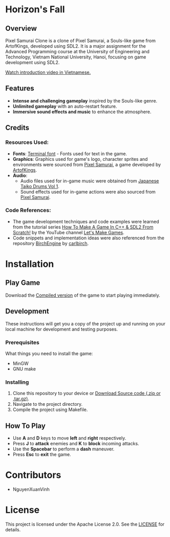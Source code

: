 # Horizon's Fall

## Overview
Pixel Samurai Clone is a clone of Pixel Samurai, a Souls-like game from ArtofKings, developed using SDL2. It is a major assignment for the Advanced Programming course at the University of Engineering and Technology, Vietnam National University, Hanoi, focusing on game development using SDL2.

[Watch introduction video in Vietnamese.](https://youtu.be/xC5n-PCGXZM)

## Features
- **Intense and challenging gameplay** inspired by the Souls-like genre.
- **Unlimited gameplay** with an auto-restart feature.
- **Immersive sound effects and music** to enhance the atmosphere.

## Credits

### Resources Used:
- **Fonts**: [Terminal font](https://www.cufonfonts.com/font/terminal) - Fonts used for text in the game.
- **Graphics**: Graphics used for game's logo, character sprites and environments were sourced from [Pixel Samurai](https://artofkings.itch.io/pixel-samurai-old), a game developed by [ArtofKings](https://itch.io/profile/artofkings).
- **Audio**: 
  - Audio files used for in-game music were obtained from [Japanese Taiko Drums Vol 1](https://youtu.be/jHnuytrr6Ew?si=899zXtztQ4khlSzX).
  - Sound effects used for in-game actions were also sourced from [Pixel Samurai](https://artofkings.itch.io/pixel-samurai-old).

### Code References:
- The game development techniques and code examples were learned from the tutorial series [How To Make A Game In C++ & SDL2 From Scratch!](https://youtube.com/playlist?list=PLhfAbcv9cehhkG7ZQK0nfIGJC_C-wSLrx&si=X97uRO9hj2bBhFcF) by the YouTube channel [Let's Make Games](https://youtube.com/@CarlBirch).
- Code snippets and implementation ideas were also referenced from the repository [BirchEngine](https://github.com/carlbirch/BirchEngine) by [carlbirch](https://github.com/carlbirch).

# Installation

## Play Game
Download the [Compiled version](https://github.com/ichigoih/horizon_s_fall/releases/tag/v1.0.1) of the game to start playing immediately.

## Development
These instructions will get you a copy of the project up and running on your local machine for development and testing purposes.

### Prerequisites
What things you need to install the game:
- MinGW
- GNU make

### Installing
1. Clone this repository to your device or [Download Source code (.zip or .tar.gz)](https://github.com/ichigoih/horizon_s_fall/releases/tag/v1.0.1).
2. Navigate to the project directory.
3. Compile the project using Makefile.

## How To Play
- Use **A** and **D** keys to move **left** and **right** respectively.
- Press **J** to **attack** enemies and **K** to **block** incoming attacks.
- Use the **Spacebar** to perform a **dash** maneuver.
- Press **Esc** to **exit** the game.


# Contributors
- NguyenXuanVinh


# License
This project is licensed under the Apache License 2.0. See the [LICENSE](LICENSE) for details.
